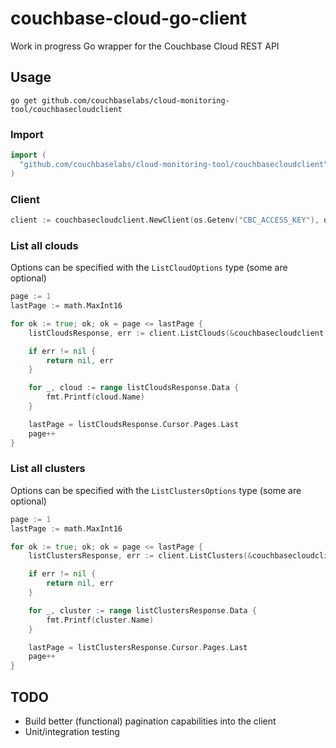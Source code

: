 # couchbase-cloud-go-client
Work in progress Go wrapper for the Couchbase Cloud REST API

## Usage

`go get github.com/couchbaselabs/cloud-monitoring-tool/couchbasecloudclient`

### Import
```go
import (
  "github.com/couchbaselabs/cloud-monitoring-tool/couchbasecloudclient"
)
```

### Client

```go
client := couchbasecloudclient.NewClient(os.Getenv("CBC_ACCESS_KEY"), os.Getenv("CBC_SECRET_KEY"))
```

### List all clouds
Options can be specified with the `ListCloudOptions` type (some are optional)
```go
page := 1
lastPage := math.MaxInt16

for ok := true; ok; ok = page <= lastPage {
    listCloudsResponse, err := client.ListClouds(&couchbasecloudclient.ListCloudsOptions{Page: page, PerPage: 10})

    if err != nil {
        return nil, err
    }

    for _, cloud := range listCloudsResponse.Data {
        fmt.Printf(cloud.Name)
    }

    lastPage = listCloudsResponse.Cursor.Pages.Last
    page++
}
```

### List all clusters
Options can be specified with the `ListClustersOptions` type (some are optional)
```go
page := 1
lastPage := math.MaxInt16

for ok := true; ok; ok = page <= lastPage {
    listClustersResponse, err := client.ListClusters(&couchbasecloudclient.ListClustersOptions{Page: page, PerPage: 10})

    if err != nil {
        return nil, err
    }

    for _, cluster := range listClustersResponse.Data {
        fmt.Printf(cluster.Name)
    }

    lastPage = listClustersResponse.Cursor.Pages.Last
    page++
}
```

## TODO

- Build better (functional) pagination capabilities into the client
- Unit/integration testing